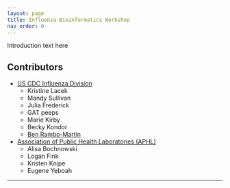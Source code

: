 ```yaml
---
layout: page
title: Influenza Bioinformatics Workshop
nav_order: 0
---
```


<!-- This chunk of code creates a modal popup warning that the site is under development. -->
<div id="dev-warning-modal" style="display: none; position: fixed; z-index: 1000; left: 0; top: 0; width: 100%; height: 100%; background-color: rgba(0,0,0,0.5);">
    <div style="background-color: #fefefe; margin: 15% auto; padding: 20px; border: 1px solid #888; width: 300px; border-radius: 5px; text-align: center;">
        <h3 style="color: #ff6b35;">⚠️ Under Development</h3>
        <p>This site is currently under development.</p>
        <button onclick="document.getElementById('dev-warning-modal').style.display='none'" style="background-color: #007cba; color: white; border: none; padding: 10px 20px; border-radius: 3px; cursor: pointer;">OK</button>
    </div>
</div>
<script>
window.onload = function() {
    document.getElementById('dev-warning-modal').style.display = 'block';
}
</script>
<!-- End of modal popup code -->

Introduction text here

## Contributors
- [US CDC Influenza Division](https://www.cdc.gov/ncird/divisions-offices/flu.html)
    - Kristine Lacek
    - Mandy Sullivan
    - Julia Frederick
    - GAT peeps
    - Marie Kirby
    - Becky Kondor
    - [Ben Rambo-Martin](https://github.com/nbx0)
- [Association of Public Health Laboratories (APHL)](https://www.aphl.org)
    - Alisa Bochnowski
    - Logan Fink
    - Kristen Knipe
    - Eugene Yeboah

---